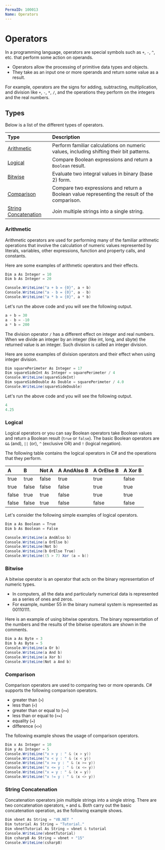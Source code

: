 ```yaml
---
PermaID: 100013
Name: Operators
---
```


# Operators

In a programming language, operators are special symbols such as `+`, `-`, `^`, etc. that perform some action on operands.

 - Operators allow the processing of primitive data types and objects. 
 - They take as an input one or more operands and return some value as a result. 
 
For example, operators are the signs for adding, subtracting, multiplication, and division like `+`, `-`, `*`, `/`, and the operations they perform on the integers and the real numbers.

## Types

Below is a list of the different types of operators.

| Type                                           | Description                                                          |
|:-----------------------------------------------|:-------------------------------------------------------------------|
| [Arithmetic](#arithmetic)                      | Perform familiar calculations on numeric values, including shifting their bit patterns. |
| [Logical](#logical)                            | Compare Boolean expressions and return a `Boolean` result. |
| [Bitwise](#bitwise)                            | Evaluate two integral values in binary (base 2) form. |
| [Comparison](#comparison)                      | Compare two expressions and return a Boolean value representing the result of the comparison. |
| [String Concatenation](#string-concatenation)  | Join multiple strings into a single string.                                                                |

### Arithmetic

Arithmetic operators are used for performing many of the familiar arithmetic operations that involve the calculation of numeric values represented by literals, variables, other expressions, function and property calls, and constants. 

Here are some examples of arithmetic operators and their effects.

```csharp
Dim a As Integer = 10
Dim b As Integer = 20

Console.WriteLine("a + b = {0}", a + b)
Console.WriteLine("a - b = {0}", a - b)
Console.WriteLine("a * b = {0}", a * b)
```

Let's run the above code and you will see the following output.

```csharp
a + b = 30
a - b = -10
a * b = 200
```

The division operator `/` has a different effect on integer and real numbers. When we divide an integer by an integer (like int, long, and sbyte) the returned value is an integer. Such division is called an integer division. 

Here are some examples of division operators and their effect when using integer division.

```csharp
Dim squarePerimeter As Integer = 17
Dim squareSideInt As Integer = squarePerimeter / 4
Console.WriteLine(squareSideInt)
Dim squareSideDouble As Double = squarePerimeter / 4.0
Console.WriteLine(squareSideDouble)
```

Let's run the above code and you will see the following output.

```csharp
4
4.25
```

### Logical

Logical operators or you can say Boolean operators take Boolean values and return a Boolean result (`true` or `false`). The basic Boolean operators are `&&` (and), `||` (or), `^` (exclusive OR) and `!` (logical negation).

The following table contains the logical operators in C# and the operations that they perform.

| A        | B         | Not A         | A AndAlso B         | A OrElse B       | A Xor B             |
|:---------|:----------|:--------------|:--------------------|:-----------------|:--------------------|
| true     | true      | false         | true                | true             | false               |
| true     | false     | false         | false               | true             | true                |
| false    | true      | true          | false               | true             | true                |
| false    | false     | true          | false               | false            | false               |

Let's consider the following simple examples of logical operators.


```csharp
Dim a As Boolean = True
Dim b As Boolean = False

Console.WriteLine(a AndAlso b)
Console.WriteLine(a OrElse b)
Console.WriteLine(Not b)
Console.WriteLine(b OrElse True)
Console.WriteLine((5 > 7) Xor (a = b))
``` 

### Bitwise

A bitwise operator is an operator that acts on the binary representation of numeric types. 

 - In computers, all the data and particularly numerical data is represented as a series of ones and zeros. 
 - For example, number 55 in the binary numeral system is represented as 00110111.

Here is an example of using bitwise operators. The binary representation of the numbers and the results of the bitwise operators are shown in the comments.

```csharp
Dim a As Byte = 3
Dim b As Byte = 5
Console.WriteLine(a Or b)
Console.WriteLine(a And b)
Console.WriteLine(a Xor b)
Console.WriteLine(Not a And b)
```

### Comparison

Comparison operators are used to comparing two or more operands. C# supports the following comparison operators.

- greater than (`>`)
- less than (`<`)
- greater than or equal to (`>=`)
- less than or equal to (`<=`)
- equality (`=`)
- difference (`<>`)

The following example shows the usage of comparison operators.

```csharp
Dim x As Integer = 10
Dim y As Integer = 5
Console.WriteLine("x > y : " & (x > y))
Console.WriteLine("x < y : " & (x < y))
Console.WriteLine("x >= y : " & (x >= y))
Console.WriteLine("x <= y : " & (x <= y))
Console.WriteLine("x = y : " & (x = y))
Console.WriteLine("x != y : " & (x <> y))
```

### String Concatenation 

Concatenation operators join multiple strings into a single string. There are two concatenation operators, `+` and `&`. Both carry out the basic concatenation operation, as the following example shows.

```csharp
Dim vbnet As String = "VB.NET "
Dim tutorial As String = "Tutorial."
Dim vbnetTutorial As String = vbnet & tutorial
Console.WriteLine(vbnetTutorial)
Dim csharp8 As String = vbnet + "15"
Console.WriteLine(csharp8)
```
